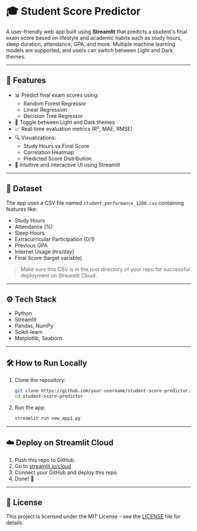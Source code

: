 # 🎓 Student Score Predictor

A user-friendly web app built using **Streamlit** that predicts a student's final exam score based on lifestyle and academic habits such as study hours, sleep duration, attendance, GPA, and more. Multiple machine learning models are supported, and users can switch between Light and Dark themes.

---

## 🚀 Features

- 📊 Predict final exam scores using:
  - Random Forest Regressor
  - Linear Regression
  - Decision Tree Regressor
- 🎨 Toggle between Light and Dark themes
- 📈 Real-time evaluation metrics (R², MAE, RMSE)
- 🔍 Visualizations:
  - Study Hours vs Final Score
  - Correlation Heatmap
  - Predicted Score Distribution
- 🤖 Intuitive and interactive UI using Streamlit

---

## 📁 Dataset

The app uses a CSV file named `student_performance_1200.csv` containing features like:

- Study Hours
- Attendance (%)
- Sleep Hours
- Extracurricular Participation (0/1)
- Previous GPA
- Internet Usage (hrs/day)
- Final Score (target variable)

> Make sure this CSV is in the root directory of your repo for successful deployment on Streamlit Cloud.

---

## ⚙️ Tech Stack

- Python
- Streamlit
- Pandas, NumPy
- Scikit-learn
- Matplotlib, Seaborn

---

## 🛠 How to Run Locally

1. Clone the repository:
    ```bash
    git clone https://github.com/your-username/student-score-predictor.git
    cd student-score-predictor
    ```

2. Run the app:
    ```bash
    streamlit run new_app1.py
    ```

---

## ☁️ Deploy on Streamlit Cloud

1. Push this repo to GitHub.
2. Go to [streamlit.io/cloud](https://streamlit.io/cloud)
3. Connect your GitHub and deploy this repo.
4. Done! 🚀

---

## 📄 License

This project is licensed under the MIT License - see the [LICENSE](LICENSE) file for details.
